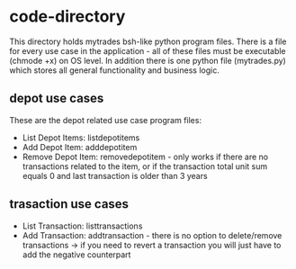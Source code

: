 # code-directory
This directory holds mytrades bsh-like python program files. There is a file for every use case in the application - all of these files must be executable (chmode +x) on OS level. In addition there is one python file (mytrades.py) which stores all general functionality and business logic.

## depot use cases
These are the depot related use case program files:
- List Depot Items: listdepotitems
- Add Depot Item: adddepotitem
- Remove Depot Item: removedepotitem - only works if there are no transactions related to the item, or if the transaction total unit sum equals 0 and last transaction is older than 3 years


## trasaction use cases
- List Transaction: listtransactions
- Add Transaction: addtransaction - there is no option to delete/remove transactions -> if you need to revert a transaction you will just have to add the negative counterpart
